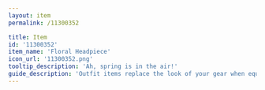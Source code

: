 ```yaml
---
layout: item
permalink: /11300352

title: Item
id: '11300352'
item_name: 'Floral Headpiece'
icon_url: '11300352.png'
tooltip_description: 'Ah, spring is in the air!'
guide_description: 'Outfit items replace the look of your gear when equipped.'
---
```

